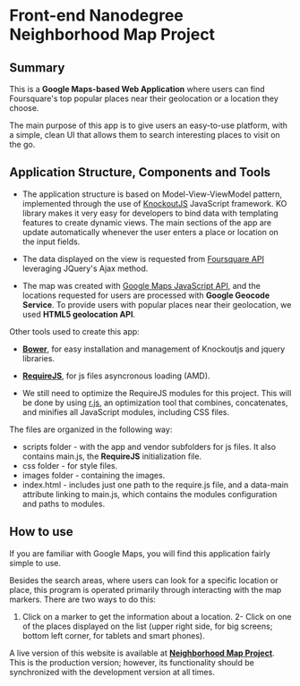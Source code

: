 # Front-end Nanodegree Neighborhood Map Project

## Summary

<p>This is a <b>Google Maps-based Web Application</b> where users can find Foursquare's top popular places near
their geolocation or a location they choose.</p>

<p>The main purpose of this app is to give users an easy-to-use platform, with a simple, clean UI
that allows them to search interesting places to visit on the go.</p>

## Application Structure, Components and Tools

* The application structure is based on Model-View-ViewModel pattern, implemented through the use of
  <a href="http://knockoutjs.com/documentation/introduction.html">KnockoutJS</a> JavaScript framework.
  KO library makes it very easy for developers to bind data with templating features to create dynamic
  views. The main sections of the app are update automatically whenever the user enters a place or
  location on the input fields.

* The data displayed on the view is requested from <a href="https://developer.foursquare.com/overview/">Foursquare
  API</a> leveraging JQuery's Ajax method.

* The map was created with <a href="https://developers.google.com/maps/documentation/javascript/tutorial">Google Maps
  JavaScript API</a>, and the locations requested for users are processed with <b>Google Geocode Service</b>.
  To provide users with popular places near their geolocation, we used <b>HTML5 geolocation API</b>.

Other tools used to create this app:

* <b><a href="http://bower.io/">Bower</a></b>, for easy installation and management of Knockoutjs and jquery libraries.

* <b><a href="http://requirejs.org/">RequireJS</a></b>, for js files asyncronous loading (AMD).

* We still need to optimize the RequireJS modules for this project. This will be done by
  using <a href="http://requirejs.org/docs/optimization.html">r.js</a>, an optimization tool that combines, concatenates, and minifies all JavaScript modules, including CSS files.

The files are organized in the following way:

* scripts folder - with the app and vendor subfolders for js files. It also contains main.js,
  the <b>RequireJS</b> initialization file.
* css folder - for style files.
* images folder - containing the images.
* index.html - includes just one path to the require.js file, and a data-main attribute
  linking to main.js, which contains the modules configuration and paths to modules.


## How to use
If you are familiar with Google Maps, you will find this application fairly simple to use.

Besides the search areas, where users can look for a specific location or place, this program is
operated primarily through interacting with the map markers. There are two ways to do this:

1. Click on a marker to get the information about a location.
2- Click on one of the places displayed on the list (upper right side, for big screens; bottom left corner,
   for tablets and smart phones).

A live version of this website is available
at <b><a href="http://yozaira.github.io/frontend-nanodegree-project5-ko-gmaps">Neighborhood Map Project</a></b>.
This is the production version; however, its functionality should be synchronized with the development version
at all times.




